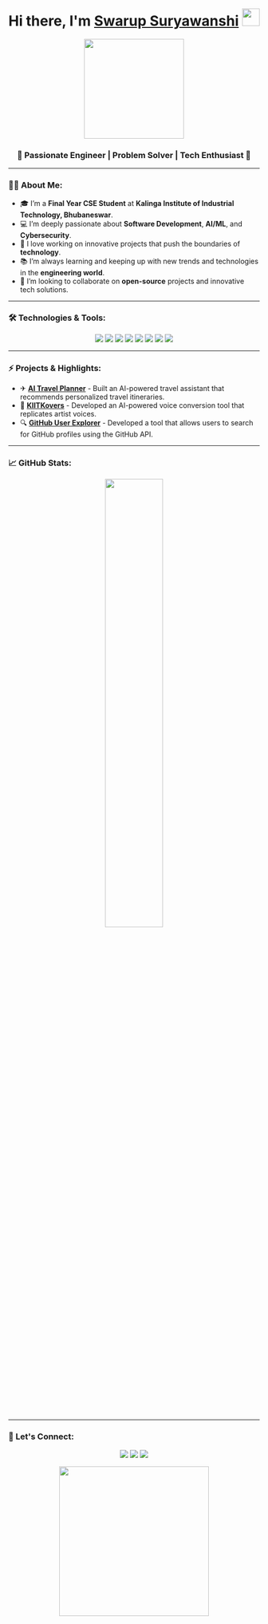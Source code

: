 <h1 align="center">Hi there, I'm <a href="https://www.linkedin.com/in/swar-s" target="_blank">Swarup Suryawanshi</a> <img src="https://media.giphy.com/media/hvRJCLFzcasrR4ia7z/giphy.gif" width="35px"></h1>

<p align="center">
  <img src="https://media.giphy.com/media/M9gbBd9nbDrOTu1Mqx/giphy.gif" width="200" />
</p>

<h3 align="center">🚀 Passionate Engineer | Problem Solver | Tech Enthusiast 🚀</h3>

---

### 👨‍💻 About Me:

- 🎓 I’m a **Final Year CSE Student** at **Kalinga Institute of Industrial Technology, Bhubaneswar**.
- 💻 I’m deeply passionate about **Software Development**, **AI/ML**, and **Cybersecurity**.
- 🤖 I love working on innovative projects that push the boundaries of **technology**.
- 📚 I’m always learning and keeping up with new trends and technologies in the **engineering world**.
- 👯 I’m looking to collaborate on **open-source** projects and innovative tech solutions.

---

### 🛠️ Technologies & Tools:

<p align="center">
  <img src="https://img.shields.io/badge/-JavaScript-black?style=flat-square&logo=javascript" />
  <img src="https://img.shields.io/badge/-Python-black?style=flat-square&logo=python" />
  <img src="https://img.shields.io/badge/-C++-00599C?style=flat-square&logo=c" />
  <img src="https://img.shields.io/badge/-ReactJS-black?style=flat-square&logo=react" />
  <img src="https://img.shields.io/badge/-NodeJS-black?style=flat-square&logo=node.js" />
  <img src="https://img.shields.io/badge/-Git-black?style=flat-square&logo=git" />
  <img src="https://img.shields.io/badge/-VS_Code-black?style=flat-square&logo=visual-studio-code" />
  <img src="https://img.shields.io/badge/-MySQL-black?style=flat-square&logo=mysql" />
</p>

---

### ⚡ Projects & Highlights:

- ✈ **[AI Travel Planner](https://github.com/swar-s/tripCraft)** - Built an AI-powered travel assistant that recommends personalized travel itineraries.
- 🎤 **[KIITKovers](https://huggingface.co/swars/KIITKovers/tree/main)** - Developed an AI-powered voice conversion tool that replicates artist voices.
- 🔍 **[GitHub User Explorer](https://github.com/swar-s/Github-User-Explorer)** - Developed a tool that allows users to search for GitHub profiles using the GitHub API.


---

### 📈 GitHub Stats:

<p align="center">
  <img width="48%" src="https://github-readme-stats.vercel.app/api/top-langs/?username=swar-s&layout=compact&theme=radical" />
</p>

---

### 🔗 Let's Connect:

<p align="center">
  <a href="https://www.linkedin.com/in/swar-s" target="_blank"><img src="https://img.shields.io/badge/-LinkedIn-blue?style=flat-square&logo=linkedin" /></a>
  <a href="https://github.com/swar-s"><img src="https://img.shields.io/badge/-GitHub-black?style=flat-square&logo=github" /></a>
  <a href="mailto:swarupsuryawanshi4911@gmail.com"><img src="https://img.shields.io/badge/-Gmail-red?style=flat-square&logo=gmail" /></a>
</p>

<p align="center">
  <img src="https://media.giphy.com/media/L1R1tvI9svkIWwpVYr/giphy.gif" width="300" />
</p>
